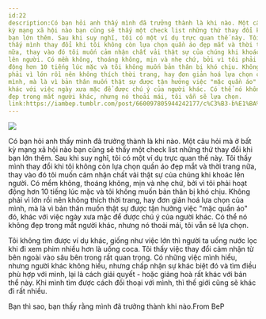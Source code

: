```yaml
---
id:22
description:Có bạn hỏi anh thấy mình đã trưởng thành là khi nào. Một câu hỏi mà ở bất
kỳ mạng xã hội nào bạn cũng sẽ thấy một check list những thứ thay đổi khi
bạn lớn thêm. Sau khi suy nghĩ, tôi có một ví dụ trực quan thế này. Tôi
thấy mình thay đổi khi tôi không còn lựa chọn quần áo đẹp mắt và thời trang
nữa, thay vào đó tôi muốn cảm nhận chất vải thật sự của chúng khi khoác
lên người. Có mềm không, thoáng không, mịn và nhẹ chứ, bởi vì tôi phải hoạt
động hơn 10 tiếng lúc mặc và tôi không muốn bản thân bị khó chịu. Không
phải vì lớn rồi nên không thích thời trang, hay đơn giản hoá lựa chọn của
mình, mà là vì bản thân muốn thật sự được tận hưởng việc "mặc quần áo" đó,
khác với việc ngày xưa mặc để được chú ý của người khác. Có thể nó không
đẹp trong mắt người khác, nhưng nó thoải mái, tôi vẫn sẽ lựa chọn.
link:https://iambep.tumblr.com/post/660097805944242177/c%C3%B3-b%E1%BA%A1n-h%E1%BB%8Fi-anh-th%E1%BA%A5y-m%C3%ACnh-%C4%91%C3%A3-tr%C6%B0%E1%BB%9Fng-th%C3%A0nh-l%C3%A0-khi
---
```


![](https://64.media.tumblr.com/79db426019ef926cb1dc0bfee32c1f40/3191add202693c4c-b6/s1280x1920/4cb41bac79ae9ffb2b18a4f35e33e6b85e44dc95.png)

Có bạn hỏi anh thấy mình đã trưởng thành là khi nào. Một câu hỏi mà ở bất
kỳ mạng xã hội nào bạn cũng sẽ thấy một check list những thứ thay đổi khi
bạn lớn thêm. Sau khi suy nghĩ, tôi có một ví dụ trực quan thế này. Tôi
thấy mình thay đổi khi tôi không còn lựa chọn quần áo đẹp mắt và thời trang
nữa, thay vào đó tôi muốn cảm nhận chất vải thật sự của chúng khi khoác
lên người. Có mềm không, thoáng không, mịn và nhẹ chứ, bởi vì tôi phải hoạt
động hơn 10 tiếng lúc mặc và tôi không muốn bản thân bị khó chịu. Không
phải vì lớn rồi nên không thích thời trang, hay đơn giản hoá lựa chọn của
mình, mà là vì bản thân muốn thật sự được tận hưởng việc "mặc quần áo" đó,
khác với việc ngày xưa mặc để được chú ý của người khác. Có thể nó không
đẹp trong mắt người khác, nhưng nó thoải mái, tôi vẫn sẽ lựa chọn.

Tôi không tìm được ví dụ khác, giống như việc lớn thì người ta uống nước
lọc khi đi xem phim nhiều hơn là uống coca. Tôi thấy việc thay đổi cảm nhận
từ bên ngoài vào sâu bên trong rất quan trọng. Có những việc mình hiểu,
nhưng người khác không hiểu, nhưng chấp nhận sự khác biệt đó và tìm điều
phù hợp với mình, lại là cách giải quyết - hoặc giảng hoà rất khác với bản
thể này. Khi mình tìm được cách đối thoại với mình, thì thế giới cũng sẽ
khác đi rất nhiều.

Bạn thì sao, bạn thấy rằng mình đã trưởng thành khi nào.From BeP